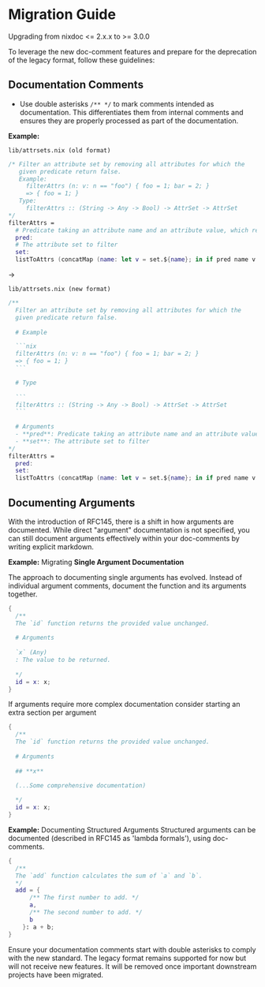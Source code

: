 # Migration Guide

Upgrading from nixdoc <= 2.x.x to >= 3.0.0

To leverage the new doc-comment features and prepare for the deprecation of the legacy format, follow these guidelines:

## Documentation Comments

- Use double asterisks `/** */` to mark comments intended as documentation. This differentiates them from internal comments and ensures they are properly processed as part of the documentation.

**Example:**

`lib/attrsets.nix (old format)`
````nix
/* Filter an attribute set by removing all attributes for which the
   given predicate return false.
   Example:
     filterAttrs (n: v: n == "foo") { foo = 1; bar = 2; }
     => { foo = 1; }
   Type:
     filterAttrs :: (String -> Any -> Bool) -> AttrSet -> AttrSet
*/
filterAttrs =
  # Predicate taking an attribute name and an attribute value, which returns `true` to include the attribute or `false` to exclude the attribute.
  pred:
  # The attribute set to filter
  set:
  listToAttrs (concatMap (name: let v = set.${name}; in if pred name v then [(nameValuePair name v)] else []) (attrNames set));
````

->

`lib/attrsets.nix (new format)`
````nix
/**
  Filter an attribute set by removing all attributes for which the
  given predicate return false.
  
  # Example

  ```nix
  filterAttrs (n: v: n == "foo") { foo = 1; bar = 2; }
  => { foo = 1; }
  ```

  # Type
  
  ```
  filterAttrs :: (String -> Any -> Bool) -> AttrSet -> AttrSet
  ```
  
  # Arguments
  - **pred**: Predicate taking an attribute name and an attribute value, which returns `true` to include the attribute, or `false` to exclude the attribute.
  - **set**: The attribute set to filter
*/
filterAttrs =
  pred:
  set:
  listToAttrs (concatMap (name: let v = set.${name}; in if pred name v then [(nameValuePair name v)] else []) (attrNames set));
````

## Documenting Arguments

With the introduction of RFC145, there is a shift in how arguments are documented. While direct "argument" documentation is not specified, you can still document arguments effectively within your doc-comments by writing explicit markdown.

**Example:** Migrating **Single Argument Documentation**

The approach to documenting single arguments has evolved. Instead of individual argument comments, document the function and its arguments together.

```nix
{
  /**
  The `id` function returns the provided value unchanged.
  
  # Arguments
  
  `x` (Any)
  : The value to be returned.
  
  */
  id = x: x;
}
```

If arguments require more complex documentation consider starting an extra section per argument

```nix
{
  /**
  The `id` function returns the provided value unchanged.
  
  # Arguments
  
  ## **x**
  
  (...Some comprehensive documentation)

  */
  id = x: x;
}
```

**Example:** Documenting Structured Arguments
Structured arguments can be documented (described in RFC145 as 'lambda formals'), using doc-comments.

```nix
{
  /**
  The `add` function calculates the sum of `a` and `b`.
  */
  add = { 
      /** The first number to add. */
      a, 
      /** The second number to add. */
      b 
    }: a + b;
}
```

Ensure your documentation comments start with double asterisks to comply with the new standard. The legacy format remains supported for now but will not receive new features. It will be removed once important downstream projects have been migrated.
